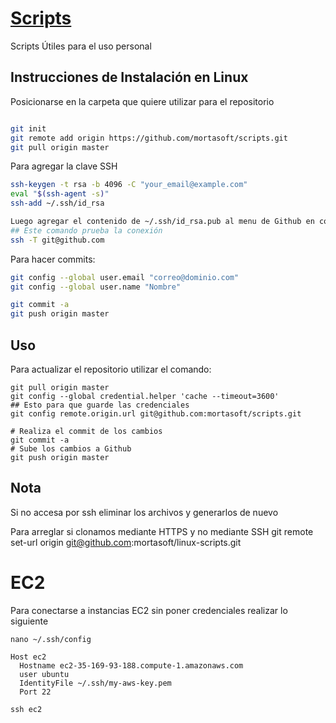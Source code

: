 # [Scripts](http://www.mortasoft.com)

Scripts Útiles para el uso personal 

## Instrucciones de Instalación en Linux

Posicionarse en la carpeta que quiere utilizar para el repositorio
```sh

git init
git remote add origin https://github.com/mortasoft/scripts.git
git pull origin master
```

Para agregar la clave SSH

```sh
ssh-keygen -t rsa -b 4096 -C "your_email@example.com"
eval "$(ssh-agent -s)"
ssh-add ~/.ssh/id_rsa

Luego agregar el contenido de ~/.ssh/id_rsa.pub al menu de Github en configuraciones
## Este comando prueba la conexión
ssh -T git@github.com
```

Para hacer commits:

```sh
git config --global user.email "correo@dominio.com"
git config --global user.name "Nombre"

git commit -a
git push origin master
```

## Uso

Para actualizar el repositorio utilizar el comando:

```
git pull origin master
git config --global credential.helper 'cache --timeout=3600'
## Esto para que guarde las credenciales
git config remote.origin.url git@github.com:mortasoft/scripts.git

# Realiza el commit de los cambios
git commit -a 
# Sube los cambios a Github
git push origin master

```
## Nota

Si no accesa por ssh eliminar los archivos y generarlos de nuevo

Para arreglar si clonamos mediante HTTPS y no mediante SSH
git remote set-url origin git@github.com:mortasoft/linux-scripts.git

# EC2
Para conectarse a instancias EC2 sin poner credenciales realizar lo siguiente

```
nano ~/.ssh/config
```

```
Host ec2
  Hostname ec2-35-169-93-188.compute-1.amazonaws.com
  user ubuntu
  IdentityFile ~/.ssh/my-aws-key.pem
  Port 22
```

```
ssh ec2
```
